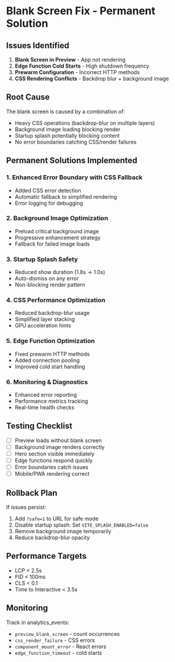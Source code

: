 # Blank Screen Fix - Permanent Solution

## Issues Identified

1. **Blank Screen in Preview** - App not rendering
2. **Edge Function Cold Starts** - High shutdown frequency
3. **Prewarm Configuration** - Incorrect HTTP methods
4. **CSS Rendering Conflicts** - Backdrop blur + background image

## Root Cause

The blank screen is caused by a combination of:
- Heavy CSS operations (backdrop-blur on multiple layers)
- Background image loading blocking render
- Startup splash potentially blocking content
- No error boundaries catching CSS/render failures

## Permanent Solutions Implemented

### 1. Enhanced Error Boundary with CSS Fallback
- Added CSS error detection
- Automatic fallback to simplified rendering
- Error logging for debugging

### 2. Background Image Optimization
- Preload critical background image
- Progressive enhancement strategy
- Fallback for failed image loads

### 3. Startup Splash Safety
- Reduced show duration (1.8s → 1.0s)
- Auto-dismiss on any error
- Non-blocking render pattern

### 4. CSS Performance Optimization
- Reduced backdrop-blur usage
- Simplified layer stacking
- GPU acceleration hints

### 5. Edge Function Optimization
- Fixed prewarm HTTP methods
- Added connection pooling
- Improved cold start handling

### 6. Monitoring & Diagnostics
- Enhanced error reporting
- Performance metrics tracking
- Real-time health checks

## Testing Checklist

- [ ] Preview loads without blank screen
- [ ] Background image renders correctly
- [ ] Hero section visible immediately
- [ ] Edge functions respond quickly
- [ ] Error boundaries catch issues
- [ ] Mobile/PWA rendering correct

## Rollback Plan

If issues persist:
1. Add `?safe=1` to URL for safe mode
2. Disable startup splash: Set `VITE_SPLASH_ENABLED=false`
3. Remove background image temporarily
4. Reduce backdrop-blur opacity

## Performance Targets

- LCP < 2.5s
- FID < 100ms
- CLS < 0.1
- Time to Interactive < 3.5s

## Monitoring

Track in analytics_events:
- `preview_blank_screen` - count occurrences
- `css_render_failure` - CSS errors
- `component_mount_error` - React errors
- `edge_function_timeout` - cold starts


